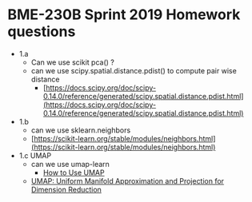 # BME-230B Sprint 2019 Homework questions

- 1.a
  * Can we use scikit pca() ?
  * can we use scipy.spatial.distance.pdist() to compute pair wise distance
    + [https://docs.scipy.org/doc/scipy-0.14.0/reference/generated/scipy.spatial.distance.pdist.html](https://docs.scipy.org/doc/scipy-0.14.0/reference/generated/scipy.spatial.distance.pdist.html)
- 1.b
  * can we use sklearn.neighbors
  * [https://scikit-learn.org/stable/modules/neighbors.html](https://scikit-learn.org/stable/modules/neighbors.html)
- 1.c UMAP
  * can we use umap-learn
    + [How to Use UMAP](https://umap-learn.readthedocs.io/en/latest/basic_usage.html)
  * [UMAP: Uniform Manifold Approximation and Projection for Dimension Reduction](https://arxiv.org/pdf/1802.03426.pdf)
  
  
